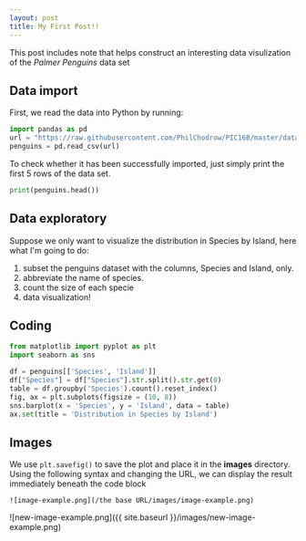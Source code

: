 ```yaml
---
layout: post
title: My First Post!! 
---
```


This post includes note that helps construct an interesting data visulization of the *Palmer Penguins* data set

## Data import

First, we read the data into Python by running:

```python
import pandas as pd
url = "https://raw.githubusercontent.com/PhilChodrow/PIC16B/master/datasets/palmer_penguins.csv"
penguins = pd.read_csv(url)
```

To check whether it has been successfully imported, just simply print the first 5 rows of the data set.

```python
print(penguins.head())
```

## Data exploratory

Suppose we only want to visualize the distribution in Species by Island, here what I'm going to do:

1. subset the penguins dataset with the columns, Species and Island, only.
2. abbreviate the name of species.
3. count the size of each specie
4. data visualization!

## Coding

```python
from matplotlib import pyplot as plt
import seaborn as sns

df = penguins[['Species', 'Island']]
df["Species"] = df["Species"].str.split().str.get(0)
table = df.groupby('Species').count().reset_index()
fig, ax = plt.subplots(figsize = (10, 8))
sns.barplot(x = 'Species', y = 'Island', data = table)
ax.set(title = 'Distribution in Species by Island')
```

## Images

We use `plt.savefig()` to save the plot and place it in the **images** directory. Using the following syntax and changing the URL, we can display the result immediately beneath the code block

```
![image-example.png](/the base URL/images/image-example.png)
```
![new-image-example.png]({{ site.baseurl }}/images/new-image-example.png)
